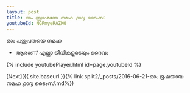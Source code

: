 ```yaml
---
layout: post
title: ഓം ബ്രാഹ്മണേ നമഹ ൧൦൮ ടൈംസ്
youtubeId: NGPmyeRAZM0
---
```

 
 
 ഓം പശുപതയെ നമഹ 
 
 -  ആരാണ് എല്ലാ ജീവികളുടെയും ദൈവം 
 
  
 
  
 
 
 
 
 
 


{% include youtubePlayer.html id=page.youtubeId %}
 
[Next]({{ site.baseurl }}{% link  split2/_posts/2016-06-21-ഓം ഭൂഷയായ നമഹ ൧൦൮ ടൈംസ്.md%})
 
